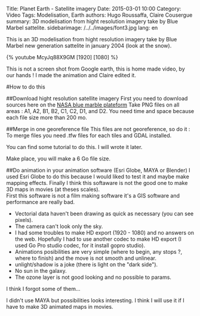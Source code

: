 Title: Planet Earth - Satellite imagery 
Date: 2015-03-01 10:00
Category: Video
Tags: Modelisation, Earth
authors: Hugo Roussaffa, Claire Cousergue
summary: 3D modelisation from hight resolution imagery take by Blue Marbel sattelite. 
sidebarimage: /../../images/font3.jpg
lang: en

This is an 3D modelisation from hight resolution imagery take by Blue Marbel new generation sattelite in january 2004 (look at the snow).


{% youtube McyJq88X9GM [1920] [1080] %}

This is not a screen shot from Google earth, this is home made video, by our hands ! 
I made the animation and Claire edited it.

#How to do this

##Download hight resolution satellite imagery
First you need to download sources here on the [NASA blue marble plateform](http://visibleearth.nasa.gov/view.php?id=73580)
Take PNG files on all areas : A1, A2, B1, B2, C1, C2, D1, and D2.
You need time and space because each file size more than 200 mo.

##Merge in one georeference file
This files are not georeference, so do it :
To merge files you need .tfw files for each tiles and GDAL installed.

You can find some tutorial to do this. I will wrote it later.

Make place, you will make a 6 Go file size.

##Do animation in your animation software (Esri Globe, MAYA or Blender)
I used Esri Globe to do this because I would liked to test it and maybe make mapping effects.
Finally I think this softaware is not the good one to make 3D maps in movies (at theses scales).  
First this software is not a film making software it's a GIS software and performance are really bad.
* Vectorial data haven't been drawing as quick as necessary (you can see pixels).
* The camera can't look only the sky.
* I had some troubles to make HD export (1920 - 1080) and no answers on the web. Hopefully I had to use another codec to make HD export (I used Go Pro studio codec, for it install gopro studio).
* Animations posibilities are very simple (where to begin, any stops ?, where to finish) and the move is not smooth and unlinear.
* unlight/shadow is a joke (there is light on the "dark side").
* No sun in the galaxy. 
* The ozone layer is not good looking and no possible to params.

I think I forgot some of them... 

I didn't use MAYA but possibilities looks interesting. I think I will use it if I have to make 3D animated maps in movies.